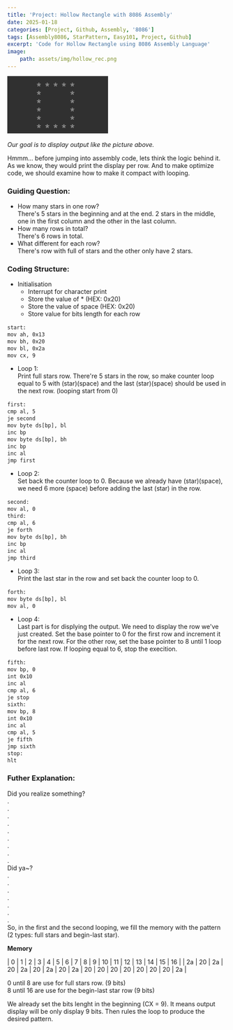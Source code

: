 ```yaml
---
title: 'Project: Hollow Rectangle with 8086 Assembly'
date: 2025-01-18
categories: [Project, Github, Assembly, '8086']
tags: [Assembly8086, StarPattern, Easy101, Project, Github]
excerpt: 'Code for Hollow Rectangle using 8086 Assembly Language'
image:
    path: assets/img/hollow_rec.png
---
```


![Hollow Rectangle](/assets/img/hollow_rec.png)

*Our goal is to display output like the picture above.*

Hmmm... before jumping into assembly code, lets think the logic behind it. As we know, they would print the display per row. And to make optimize code, we should examine how to make it compact with looping.

### Guiding Question:
- How many stars in one row? <br>
    There's 5 stars in the beginning and at the end. 2 stars in the middle, one in the first column and the other in the last column.
- How many rows in total? <br>
    There's 6 rows in total.
- What different for each row? <br>
    There's row with full of stars and the other only have 2 stars.

### Coding Structure:
- Initialisation <br>
    - Interrupt for character print
    - Store the value of * (HEX: 0x20)
    - Store the value of space (HEX: 0x20)
    - Store value for bits length for each row
```
start:
mov ah, 0x13
mov bh, 0x20
mov bl, 0x2a
mov cx, 9
```
- Loop 1: <br>
    Print full stars row. There're 5 stars in the row, so make counter loop equal to 5 with (star)(space) and the last (star)(space) should be used in the next row. (looping start from 0)
```
first:
cmp al, 5
je second
mov byte ds[bp], bl
inc bp
mov byte ds[bp], bh
inc bp
inc al
jmp first
```
- Loop 2: <br>
    Set back the counter loop to 0. Because we already have (star)(space), we need 6 more (space) before adding the last (star) in the row.
```
second:
mov al, 0
third:
cmp al, 6
je forth
mov byte ds[bp], bh
inc bp
inc al
jmp third
```
- Loop 3: <br>
    Print the last star in the row and set back the counter loop to 0. 
```
forth:
mov byte ds[bp], bl
mov al, 0
```
- Loop 4: <br>
    Last part is for displying the output. We need to display the row we've just created. Set the base pointer to 0 for the first row and increment it for the next row. For the other row, set the base pointer to 8 until 1 loop before last row. If looping equal to 6, stop the execition.
```
fifth:
mov bp, 0
int 0x10
inc al
cmp al, 6
je stop
sixth:
mov bp, 8
int 0x10
inc al
cmp al, 5
je fifth
jmp sixth
stop:
hlt
```

### Futher Explanation:
Did you realize something? <br>
. <br>
. <br>
. <br>
. <br>
. <br>
. <br>
. <br>
. <br>
. <br>
Did ya~? <br>
. <br>
. <br>
. <br>
. <br>
. <br>
. <br>
. <br>
So, in the first and the second looping, we fill the memory with the pattern (2 types: full stars and begin-last star).

**Memory**

| 0 | 1 | 2 | 3 | 4 | 5 | 6 | 7 | 8 | 9 | 10 | 11 | 12 | 13 | 14 | 15 | 16 |
| 2a | 20 | 2a | 20 | 2a | 20 | 2a | 20 | 2a | 20 | 20 | 20 | 20 | 20 | 20 | 20 | 2a |

0 until 8 are use for full stars row. (9 bits) <br>
8 until 16 are use for the begin-last star row (9 bits) <br>

We already set the bits lenght in the beginning (CX = 9). It means output display will be only display 9 bits.
Then rules the loop to produce the desired pattern.